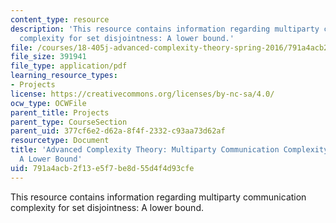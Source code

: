 ```yaml
---
content_type: resource
description: 'This resource contains information regarding multiparty communication
  complexity for set disjointness: A lower bound.'
file: /courses/18-405j-advanced-complexity-theory-spring-2016/791a4acb2f13e5f7be8d55d4f4d93cfe_MIT18_405JS16_Multiparty.pdf
file_size: 391941
file_type: application/pdf
learning_resource_types:
- Projects
license: https://creativecommons.org/licenses/by-nc-sa/4.0/
ocw_type: OCWFile
parent_title: Projects
parent_type: CourseSection
parent_uid: 377cf6e2-d62a-8f4f-2332-c93aa73d62af
resourcetype: Document
title: 'Advanced Complexity Theory: Multiparty Communication Complexity for Set Disjointness:
  A Lower Bound'
uid: 791a4acb-2f13-e5f7-be8d-55d4f4d93cfe
---
```

This resource contains information regarding multiparty communication complexity for set disjointness: A lower bound.